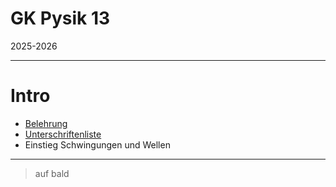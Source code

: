 # GK Pysik 13

2025-2026

---

# Intro

* [Belehrung](../../Fachraumordnung_und_Experimentierregeln_SuS.pdf)
* [Unterschriftenliste](../../Unterschriftenliste_Sicherheitsunterweisung_GCM_SuS.pdf)
* Einstieg Schwingungen und Wellen

---

> auf bald
